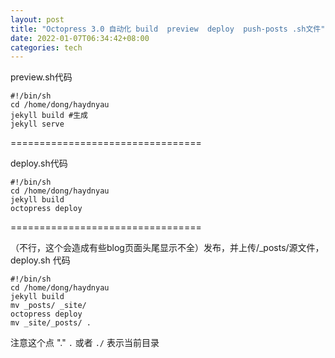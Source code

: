```yaml
---
layout: post
title: "Octopress 3.0 自动化 build  preview  deploy  push-posts .sh文件"
date: 2022-01-07T06:34:42+08:00
categories: tech
---
```


preview.sh代码  

	#!/bin/sh
	cd /home/dong/haydnyau
	jekyll build #生成
	jekyll serve
	
=================================
	
deploy.sh代码  

	#!/bin/sh
	cd /home/dong/haydnyau
	jekyll build
	octopress deploy
	
=================================

（不行，这个会造成有些blog页面头尾显示不全）发布，并上传/_posts/源文件，deploy.sh 代码  

	#!/bin/sh
	cd /home/dong/haydnyau
	jekyll build
	mv _posts/ _site/
	octopress deploy
	mv _site/_posts/ .
	
注意这个点 "."
`.` 或者 `./` 表示当前目录
